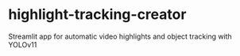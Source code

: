 # highlight-tracking-creator
Streamlit app for automatic video highlights and object tracking with YOLOv11
